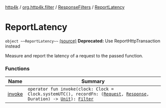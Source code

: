 [http4k](../../../index.md) / [org.http4k.filter](../../index.md) / [ResponseFilters](../index.md) / [ReportLatency](./index.md)

# ReportLatency

`object ~~ReportLatency~~` [(source)](https://github.com/http4k/http4k/blob/master/http4k-core/src/main/kotlin/org/http4k/filter/ResponseFilters.kt#L48)
**Deprecated:** Use ReportHttpTransaction instead

Measure and report the latency of a request to the passed function.

### Functions

| Name | Summary |
|---|---|
| [invoke](invoke.md) | `operator fun invoke(clock: Clock = Clock.systemUTC(), recordFn: (`[`Request`](../../../org.http4k.core/-request/index.md)`, `[`Response`](../../../org.http4k.core/-response/index.md)`, Duration) -> `[`Unit`](https://kotlinlang.org/api/latest/jvm/stdlib/kotlin/-unit/index.html)`): `[`Filter`](../../../org.http4k.core/-filter/index.md) |
